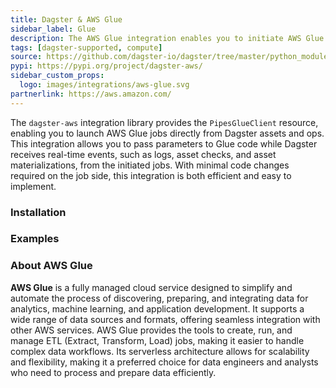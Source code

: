 ```yaml
---
title: Dagster & AWS Glue
sidebar_label: Glue
description: The AWS Glue integration enables you to initiate AWS Glue jobs directly from Dagster, seamlessly pass parameters to your code, and stream logs and structured messages back into Dagster.
tags: [dagster-supported, compute]
source: https://github.com/dagster-io/dagster/tree/master/python_modules/libraries/dagster-aws
pypi: https://pypi.org/project/dagster-aws/
sidebar_custom_props:
  logo: images/integrations/aws-glue.svg
partnerlink: https://aws.amazon.com/
---
```


The `dagster-aws` integration library provides the `PipesGlueClient` resource, enabling you to launch AWS Glue jobs directly from Dagster assets and ops. This integration allows you to pass parameters to Glue code while Dagster receives real-time events, such as logs, asset checks, and asset materializations, from the initiated jobs. With minimal code changes required on the job side, this integration is both efficient and easy to implement.

### Installation

<PackageInstallInstructions packageName="dagster-aws" />

### Examples

<CodeExample path="docs_snippets/docs_snippets/integrations/aws-glue.py" language="python" />

### About AWS Glue

**AWS Glue** is a fully managed cloud service designed to simplify and automate the process of discovering, preparing, and integrating data for analytics, machine learning, and application development. It supports a wide range of data sources and formats, offering seamless integration with other AWS services. AWS Glue provides the tools to create, run, and manage ETL (Extract, Transform, Load) jobs, making it easier to handle complex data workflows. Its serverless architecture allows for scalability and flexibility, making it a preferred choice for data engineers and analysts who need to process and prepare data efficiently.
